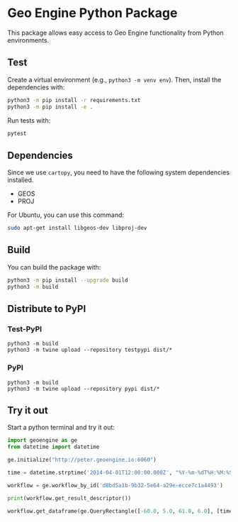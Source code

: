 # Geo Engine Python Package

This package allows easy access to Geo Engine functionality from Python environments.

## Test

Create a virtual environment (e.g., `python3 -m venv env`).
Then, install the dependencies with:

```bash
python3 -m pip install -r requirements.txt
python3 -m pip install -e .
```

Run tests with:

```bash
pytest
```

## Dependencies

Since we use `cartopy`, you need to have the following system dependencies installed.

- GEOS
- PROJ

For Ubuntu, you can use this command:

```bash
sudo apt-get install libgeos-dev libproj-dev
```

## Build

You can build the package with:

```bash
python3 -m pip install --upgrade build
python3 -m build
```

## Distribute to PyPI

### Test-PyPI

```
python3 -m build
python3 -m twine upload --repository testpypi dist/*
```

### PyPI

```
python3 -m build
python3 -m twine upload --repository pypi dist/*
```

## Try it out

Start a python terminal and try it out:

```python
import geoengine as ge
from datetime import datetime

ge.initialize("http://peter.geoengine.io:6060")

time = datetime.strptime('2014-04-01T12:00:00.000Z', "%Y-%m-%dT%H:%M:%S.%f%z")

workflow = ge.workflow_by_id('d8bd5a1b-9b32-5e64-a29e-ecce7c1a4493')

print(workflow.get_result_descriptor())

workflow.get_dataframe(ge.QueryRectangle([-60.0, 5.0, 61.0, 6.0], [time, time]))
```
